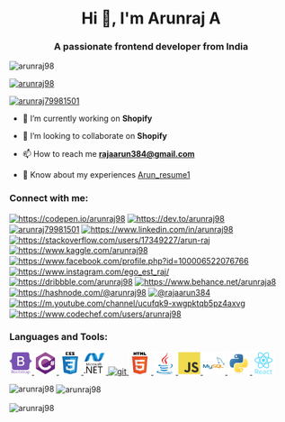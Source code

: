 
<h1 align="center">Hi 👋, I'm Arunraj A</h1>
<h3 align="center">A passionate frontend developer from India</h3>

<p align="left"> <img src="https://komarev.com/ghpvc/?username=arunraj98&label=Profile%20views&color=0e75b6&style=flat" alt="arunraj98" /> </p>

<p align="left"> <a href="https://github.com/ryo-ma/github-profile-trophy"><img src="https://github-profile-trophy.vercel.app/?username=arunraj98" alt="arunraj98" /></a> </p>

<p align="left"> <a href="https://twitter.com/arunraj79981501" target="blank"><img src="https://img.shields.io/twitter/follow/arunraj79981501?logo=twitter&style=for-the-badge" alt="arunraj79981501" /></a> </p>

- 🔭 I’m currently working on **Shopify**

- 👯 I’m looking to collaborate on **Shopify**

- 📫 How to reach me **rajaarun384@gmail.com**

- 📄 Know about my experiences [Arun_resume1](Arun_resume1)

<h3 align="left">Connect with me:</h3>
<p align="left">
<a href="https://codepen.io/arunraj98" target="blank"><img align="center" src="https://raw.githubusercontent.com/rahuldkjain/github-profile-readme-generator/master/src/images/icons/Social/codepen.svg" alt="https://codepen.io/arunraj98" height="30" width="40" /></a>
<a href="https://dev.to/arunraj98" target="blank"><img align="center" src="https://raw.githubusercontent.com/rahuldkjain/github-profile-readme-generator/master/src/images/icons/Social/devto.svg" alt="https://dev.to/arunraj98" height="30" width="40" /></a>
<a href="https://twitter.com/arunraj79981501" target="blank"><img align="center" src="https://raw.githubusercontent.com/rahuldkjain/github-profile-readme-generator/master/src/images/icons/Social/twitter.svg" alt="arunraj79981501" height="30" width="40" /></a>
<a href="https://www.linkedin.com/in/arunraj98" target="blank"><img align="center" src="https://raw.githubusercontent.com/rahuldkjain/github-profile-readme-generator/master/src/images/icons/Social/linked-in-alt.svg" alt="https://www.linkedin.com/in/arunraj98" height="30" width="40" /></a>
<a href="https://stackoverflow.com/users/17349227/arun-raj" target="blank"><img align="center" src="https://raw.githubusercontent.com/rahuldkjain/github-profile-readme-generator/master/src/images/icons/Social/stack-overflow.svg" alt="https://stackoverflow.com/users/17349227/arun-raj" height="30" width="40" /></a>
<a href="https://www.kaggle.com/arunraj98" target="blank"><img align="center" src="https://raw.githubusercontent.com/rahuldkjain/github-profile-readme-generator/master/src/images/icons/Social/kaggle.svg" alt="https://www.kaggle.com/arunraj98" height="30" width="40" /></a>
<a href="https://www.facebook.com/profile.php?id=100006522076766" target="blank"><img align="center" src="https://raw.githubusercontent.com/rahuldkjain/github-profile-readme-generator/master/src/images/icons/Social/facebook.svg" alt="https://www.facebook.com/profile.php?id=100006522076766" height="30" width="40" /></a>
<a href="https://www.instagram.com/ego_est_raj/" target="blank"><img align="center" src="https://raw.githubusercontent.com/rahuldkjain/github-profile-readme-generator/master/src/images/icons/Social/instagram.svg" alt="https://www.instagram.com/ego_est_raj/" height="30" width="40" /></a>
<a href="https://dribbble.com/arunraj98" target="blank"><img align="center" src="https://raw.githubusercontent.com/rahuldkjain/github-profile-readme-generator/master/src/images/icons/Social/dribbble.svg" alt="https://dribbble.com/arunraj98" height="30" width="40" /></a>
<a href="https://www.behance.net/arunraja8" target="blank"><img align="center" src="https://raw.githubusercontent.com/rahuldkjain/github-profile-readme-generator/master/src/images/icons/Social/behance.svg" alt="https://www.behance.net/arunraja8" height="30" width="40" /></a>
<a href="https://hashnode.com/@arunraj98" target="blank"><img align="center" src="https://raw.githubusercontent.com/rahuldkjain/github-profile-readme-generator/master/src/images/icons/Social/hashnode.svg" alt="https://hashnode.com/@arunraj98" height="30" width="40" /></a>
<a href="https://medium.com/@rajaarun384" target="blank"><img align="center" src="https://raw.githubusercontent.com/rahuldkjain/github-profile-readme-generator/master/src/images/icons/Social/medium.svg" alt="@rajaarun384" height="30" width="40" /></a>
<a href="https://youtube.com/channel/UCUfQK9-xwgPktqB5pZ4axvg" target="blank"><img align="center" src="https://raw.githubusercontent.com/rahuldkjain/github-profile-readme-generator/master/src/images/icons/Social/youtube.svg" alt="https://m.youtube.com/channel/ucufqk9-xwgpktqb5pz4axvg" height="30" width="40" /></a>
<a href="https://www.codechef.com/users/arunraj98" target="blank"><img align="center" src="https://cdn.jsdelivr.net/npm/simple-icons@3.1.0/icons/codechef.svg" alt="https://www.codechef.com/users/arunraj98" height="30" width="40" /></a>
</p>

<h3 align="left">Languages and Tools:</h3>
<p align="left"> <a href="https://getbootstrap.com" target="_blank" rel="noreferrer"> <img src="https://raw.githubusercontent.com/devicons/devicon/master/icons/bootstrap/bootstrap-plain-wordmark.svg" alt="bootstrap" width="40" height="40"/> </a> <a href="https://www.w3schools.com/cs/" target="_blank" rel="noreferrer"> <img src="https://raw.githubusercontent.com/devicons/devicon/master/icons/csharp/csharp-original.svg" alt="csharp" width="40" height="40"/> </a> <a href="https://www.w3schools.com/css/" target="_blank" rel="noreferrer"> <img src="https://raw.githubusercontent.com/devicons/devicon/master/icons/css3/css3-original-wordmark.svg" alt="css3" width="40" height="40"/> </a> <a href="https://dotnet.microsoft.com/" target="_blank" rel="noreferrer"> <img src="https://raw.githubusercontent.com/devicons/devicon/master/icons/dot-net/dot-net-original-wordmark.svg" alt="dotnet" width="40" height="40"/> </a> <a href="https://git-scm.com/" target="_blank" rel="noreferrer"> <img src="https://www.vectorlogo.zone/logos/git-scm/git-scm-icon.svg" alt="git" width="40" height="40"/> </a> <a href="https://www.w3.org/html/" target="_blank" rel="noreferrer"> <img src="https://raw.githubusercontent.com/devicons/devicon/master/icons/html5/html5-original-wordmark.svg" alt="html5" width="40" height="40"/> </a> <a href="https://www.java.com" target="_blank" rel="noreferrer"> <img src="https://raw.githubusercontent.com/devicons/devicon/master/icons/java/java-original.svg" alt="java" width="40" height="40"/> </a> <a href="https://developer.mozilla.org/en-US/docs/Web/JavaScript" target="_blank" rel="noreferrer"> <img src="https://raw.githubusercontent.com/devicons/devicon/master/icons/javascript/javascript-original.svg" alt="javascript" width="40" height="40"/> </a> <a href="https://www.mysql.com/" target="_blank" rel="noreferrer"> <img src="https://raw.githubusercontent.com/devicons/devicon/master/icons/mysql/mysql-original-wordmark.svg" alt="mysql" width="40" height="40"/> </a> <a href="https://www.python.org" target="_blank" rel="noreferrer"> <img src="https://raw.githubusercontent.com/devicons/devicon/master/icons/python/python-original.svg" alt="python" width="40" height="40"/> </a> <a href="https://reactjs.org/" target="_blank" rel="noreferrer"> <img src="https://raw.githubusercontent.com/devicons/devicon/master/icons/react/react-original-wordmark.svg" alt="react" width="40" height="40"/> </a> </p>

<p><img align="left" src="https://github-readme-stats.vercel.app/api/top-langs?username=arunraj98&show_icons=true&locale=en&layout=compact" alt="arunraj98" /></p>

<p>&nbsp;<img align="center" src="https://github-readme-stats.vercel.app/api?username=arunraj98&show_icons=true&locale=en" alt="arunraj98" /></p>

<p><img align="center" src="https://github-readme-streak-stats.herokuapp.com/?user=arunraj98&" alt="arunraj98" /></p>
